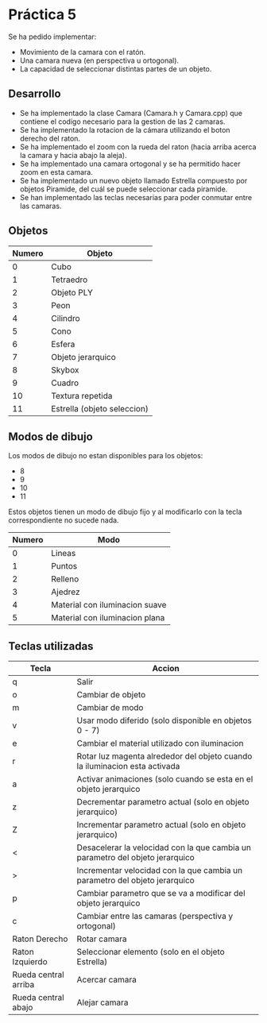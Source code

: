 # Práctica 5

Se ha pedido implementar:

+ Movimiento de la camara con el ratón.
+ Una camara nueva (en perspectiva u ortogonal).
+ La capacidad de seleccionar distintas partes de un objeto.

## Desarrollo

+ Se ha implementado la clase Camara (Camara.h y Camara.cpp) que contiene el codigo necesario para la gestion de las 2 camaras.
+ Se ha implementado la rotacion de la cámara utilizando el boton derecho del raton.
+ Se ha implementado el zoom con la rueda del raton (hacia arriba acerca la camara y hacia abajo la aleja).
+ Se ha implementado una camara ortogonal y se ha permitido hacer zoom en esta camara.
+ Se ha implementado un nuevo objeto llamado Estrella compuesto por objetos Piramide, del cuál se puede seleccionar cada piramide.
+ Se han implementado las teclas necesarias para poder conmutar entre las camaras.

## Objetos

| Numero | Objeto |
| ------ | ------ |
| 0 | Cubo |
| 1 | Tetraedro |
| 2 | Objeto PLY |
| 3 | Peon |
| 4 | Cilindro |
| 5 | Cono |
| 6 | Esfera |
| 7 | Objeto jerarquico |
| 8 | Skybox |
| 9 | Cuadro |
| 10 | Textura repetida |
| 11 | Estrella (objeto seleccion) |

## Modos de dibujo

Los modos de dibujo no estan disponibles para los objetos:

+ 8
+ 9
+ 10
+ 11

Estos objetos tienen un modo de dibujo fijo y al modificarlo con la tecla correspondiente no sucede nada.

| Numero | Modo |
| ------ | ---- |
| 0 | Lineas |
| 1 | Puntos |
| 2 | Relleno |
| 3 | Ajedrez |
| 4 | Material con iluminacion suave |
| 5 | Material con iluminacion plana |

## Teclas utilizadas

| Tecla | Accion |
| ----- | ------ |
| q | Salir |
| o | Cambiar de objeto |
| m | Cambiar de modo |
| v | Usar modo diferido (solo disponible en objetos 0 - 7) |
| e | Cambiar el material utilizado con iluminacion |
| r | Rotar luz magenta alrededor del objeto cuando la iluminacion esta activada |
| a | Activar animaciones (solo cuando se esta en el objeto jerarquico |
| z | Decrementar parametro actual (solo en objeto jerarquico) |
| Z | Incrementar parametro actual (solo en objeto jerarquico) | 
| < | Desacelerar la velocidad con la que cambia un parametro del objeto jerarquico |
| > | Incrementar velocidad con la que cambia un parametro del objeto jerarquico |
| p | Cambiar parametro que se va a modificar del objeto jerarquico |
| c | Cambiar entre las camaras (perspectiva y ortogonal) |
| Raton Derecho | Rotar camara |
| Raton Izquierdo | Seleccionar elemento (solo en el objeto Estrella) |
| Rueda central arriba | Acercar camara |
| Rueda central abajo | Alejar camara |
